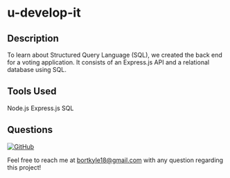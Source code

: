 # u-develop-it

## Description

To learn about Structured Query Language (SQL), we created the back end for a voting application. It consists of an Express.js API and a relational database using SQL.

## Tools Used

Node.js
Express.js
SQL

## Questions

[![GitHub](https://img.shields.io/badge/My%20GitHub-Click%20Here!-blueviolet?style=plastic&logo=GitHub)](https://github.com/bortkyle18) 

Feel free to reach me at bortkyle18@gmail.com with any question regarding this project!

